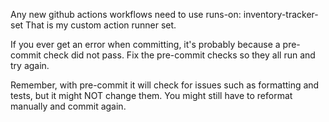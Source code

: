 Any new github actions workflows need to use runs-on: inventory-tracker-set
That is my custom action runner set.

If you ever get an error when committing, it's probably because a pre-commit check did not pass. Fix the pre-commit checks so they all run and try again.

Remember, with pre-commit it will check for issues such as formatting and tests, but it might NOT change them. You might still have to reformat manually and commit again.
